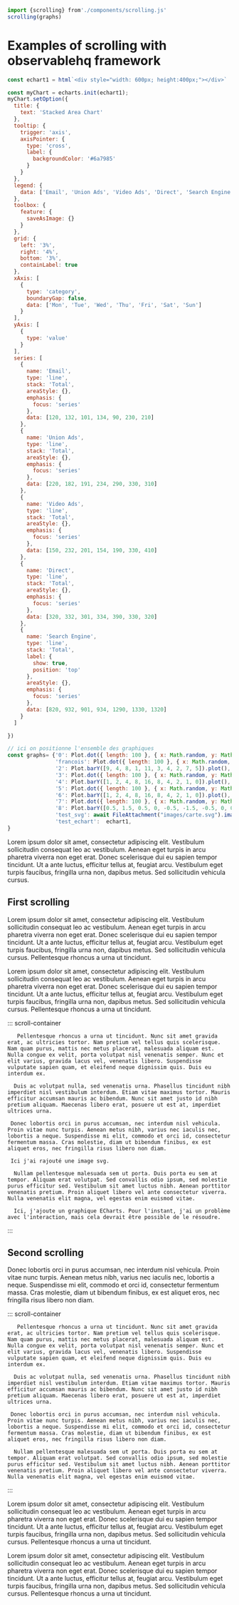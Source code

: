 ```js 
import {scrolling} from'./components/scrolling.js'  
scrolling(graphs)
```

# Examples of scrolling with observablehq framework


```js 
const echart1 = html`<div style="width: 600px; height:400px;"></div>`

const myChart = echarts.init(echart1);
myChart.setOption({
  title: {
    text: 'Stacked Area Chart'
  },
  tooltip: {
    trigger: 'axis',
    axisPointer: {
      type: 'cross',
      label: {
        backgroundColor: '#6a7985'
      }
    }
  },
  legend: {
    data: ['Email', 'Union Ads', 'Video Ads', 'Direct', 'Search Engine']
  },
  toolbox: {
    feature: {
      saveAsImage: {}
    }
  },
  grid: {
    left: '3%',
    right: '4%',
    bottom: '3%',
    containLabel: true
  },
  xAxis: [
    {
      type: 'category',
      boundaryGap: false,
      data: ['Mon', 'Tue', 'Wed', 'Thu', 'Fri', 'Sat', 'Sun']
    }
  ],
  yAxis: [
    {
      type: 'value'
    }
  ],
  series: [
    {
      name: 'Email',
      type: 'line',
      stack: 'Total',
      areaStyle: {},
      emphasis: {
        focus: 'series'
      },
      data: [120, 132, 101, 134, 90, 230, 210]
    },
    {
      name: 'Union Ads',
      type: 'line',
      stack: 'Total',
      areaStyle: {},
      emphasis: {
        focus: 'series'
      },
      data: [220, 182, 191, 234, 290, 330, 310]
    },
    {
      name: 'Video Ads',
      type: 'line',
      stack: 'Total',
      areaStyle: {},
      emphasis: {
        focus: 'series'
      },
      data: [150, 232, 201, 154, 190, 330, 410]
    },
    {
      name: 'Direct',
      type: 'line',
      stack: 'Total',
      areaStyle: {},
      emphasis: {
        focus: 'series'
      },
      data: [320, 332, 301, 334, 390, 330, 320]
    },
    {
      name: 'Search Engine',
      type: 'line',
      stack: 'Total',
      label: {
        show: true,
        position: 'top'
      },
      areaStyle: {},
      emphasis: {
        focus: 'series'
      },
      data: [820, 932, 901, 934, 1290, 1330, 1320]
    }
  ]

})


```




```js 
// ici on positionne l'ensemble des graphiques
const graphs= {'0': Plot.dot({ length: 100 }, { x: Math.random, y: Math.random }).plot(), 
               'francois': Plot.dot({ length: 100 }, { x: Math.random, y: Math.random }).plot(),
               '2': Plot.barY([9, 4, 8, 1, 11, 3, 4, 2, 7, 5]).plot(),
               '3': Plot.dot({ length: 100 }, { x: Math.random, y: Math.random }).plot(),
               '4': Plot.barY([1, 2, 4, 8, 16, 8, 4, 2, 1, 0]).plot(),
               '5': Plot.dot({ length: 100 }, { x: Math.random, y: Math.random }).plot(),
               '6': Plot.barY([1, 2, 4, 8, 16, 8, 4, 2, 1, 0]).plot(),
               '7': Plot.dot({ length: 100 }, { x: Math.random, y: Math.random }).plot(),
               '8': Plot.barY([0.5, 1.5, 0.5, 0, -0.5, -1.5, -0.5, 0, 0.5, 1.5]).plot(),
               'test_svg': await FileAttachment("images/carte.svg").image({style: "width: 900px;"}),
               'test_echart':  echart1,
}
```

Lorem ipsum dolor sit amet, consectetur adipiscing elit. Vestibulum sollicitudin consequat leo ac vestibulum. Aenean eget turpis in arcu pharetra viverra non eget erat. Donec scelerisque dui eu sapien tempor tincidunt. Ut a ante luctus, efficitur tellus at, feugiat arcu. Vestibulum eget turpis faucibus, fringilla urna non, dapibus metus. Sed sollicitudin vehicula cursus. 




## First scrolling


  Lorem ipsum dolor sit amet, consectetur adipiscing elit. Vestibulum sollicitudin consequat leo ac vestibulum. Aenean eget turpis in arcu pharetra viverra non eget erat. Donec scelerisque dui eu sapien tempor tincidunt. Ut a ante luctus, efficitur tellus at, feugiat arcu. Vestibulum eget turpis faucibus, fringilla urna non, dapibus metus. Sed sollicitudin vehicula cursus. Pellentesque rhoncus a urna ut tincidunt. 


  Lorem ipsum dolor sit amet, consectetur adipiscing elit. Vestibulum sollicitudin consequat leo ac vestibulum. Aenean eget turpis in arcu pharetra viverra non eget erat. Donec scelerisque dui eu sapien tempor tincidunt. Ut a ante luctus, efficitur tellus at, feugiat arcu. Vestibulum eget turpis faucibus, fringilla urna non, dapibus metus. Sed sollicitudin vehicula cursus. Pellentesque rhoncus a urna ut tincidunt. 


::: scroll-container 

~~~ scroll-section francois
   Pellentesque rhoncus a urna ut tincidunt. Nunc sit amet gravida erat, ac ultricies tortor. Nam pretium vel tellus quis scelerisque. Nam quam purus, mattis nec metus placerat, malesuada aliquam est. Nulla congue ex velit, porta volutpat nisl venenatis semper. Nunc et elit varius, gravida lacus vel, venenatis libero. Suspendisse vulputate sapien quam, et eleifend neque dignissim quis. Duis eu interdum ex.
~~~ 

~~~ scroll-section 2
  Duis ac volutpat nulla, sed venenatis urna. Phasellus tincidunt nibh imperdiet nisl vestibulum interdum. Etiam vitae maximus tortor. Mauris efficitur accumsan mauris ac bibendum. Nunc sit amet justo id nibh pretium aliquam. Maecenas libero erat, posuere ut est at, imperdiet ultrices urna.
~~~ 

~~~ scroll-section 2
 Donec lobortis orci in purus accumsan, nec interdum nisl vehicula. Proin vitae nunc turpis. Aenean metus nibh, varius nec iaculis nec, lobortis a neque. Suspendisse mi elit, commodo et orci id, consectetur fermentum massa. Cras molestie, diam ut bibendum finibus, ex est aliquet eros, nec fringilla risus libero non diam.
~~~  


~~~ scroll-section test_svg
 Ici j'ai rajouté une image svg. 
~~~
  
~~~ scroll-section 4
  Nullam pellentesque malesuada sem ut porta. Duis porta eu sem at tempor. Aliquam erat volutpat. Sed convallis odio ipsum, sed molestie purus efficitur sed. Vestibulum sit amet luctus nibh. Aenean porttitor venenatis pretium. Proin aliquet libero vel ante consectetur viverra. Nulla venenatis elit magna, vel egestas enim euismod vitae.
~~~

~~~ scroll-section test_echart
  Ici, j'ajoute un graphique ECharts. Pour l'instant, j'ai un problème avec l'interaction, mais cela devrait être possible de le résoudre.
~~~

:::

## Second scrolling 

Donec lobortis orci in purus accumsan, nec interdum nisl vehicula. Proin vitae nunc turpis. Aenean metus nibh, varius nec iaculis nec, lobortis a neque. Suspendisse mi elit, commodo et orci id, consectetur fermentum massa. Cras molestie, diam ut bibendum finibus, ex est aliquet eros, nec fringilla risus libero non diam.

::: scroll-container 

~~~ scroll-section 5
   Pellentesque rhoncus a urna ut tincidunt. Nunc sit amet gravida erat, ac ultricies tortor. Nam pretium vel tellus quis scelerisque. Nam quam purus, mattis nec metus placerat, malesuada aliquam est. Nulla congue ex velit, porta volutpat nisl venenatis semper. Nunc et elit varius, gravida lacus vel, venenatis libero. Suspendisse vulputate sapien quam, et eleifend neque dignissim quis. Duis eu interdum ex.
~~~ 

~~~ scroll-section 6
  Duis ac volutpat nulla, sed venenatis urna. Phasellus tincidunt nibh imperdiet nisl vestibulum interdum. Etiam vitae maximus tortor. Mauris efficitur accumsan mauris ac bibendum. Nunc sit amet justo id nibh pretium aliquam. Maecenas libero erat, posuere ut est at, imperdiet ultrices urna.
~~~ 
  
~~~ scroll-section 7
 Donec lobortis orci in purus accumsan, nec interdum nisl vehicula. Proin vitae nunc turpis. Aenean metus nibh, varius nec iaculis nec, lobortis a neque. Suspendisse mi elit, commodo et orci id, consectetur fermentum massa. Cras molestie, diam ut bibendum finibus, ex est aliquet eros, nec fringilla risus libero non diam.
~~~
  
~~~ scroll-section 8
  Nullam pellentesque malesuada sem ut porta. Duis porta eu sem at tempor. Aliquam erat volutpat. Sed convallis odio ipsum, sed molestie purus efficitur sed. Vestibulum sit amet luctus nibh. Aenean porttitor venenatis pretium. Proin aliquet libero vel ante consectetur viverra. Nulla venenatis elit magna, vel egestas enim euismod vitae.
~~~

:::

Lorem ipsum dolor sit amet, consectetur adipiscing elit. Vestibulum sollicitudin consequat leo ac vestibulum. Aenean eget turpis in arcu pharetra viverra non eget erat. Donec scelerisque dui eu sapien tempor tincidunt. Ut a ante luctus, efficitur tellus at, feugiat arcu. Vestibulum eget turpis faucibus, fringilla urna non, dapibus metus. Sed sollicitudin vehicula cursus. Pellentesque rhoncus a urna ut tincidunt. 


Lorem ipsum dolor sit amet, consectetur adipiscing elit. Vestibulum sollicitudin consequat leo ac vestibulum. Aenean eget turpis in arcu pharetra viverra non eget erat. Donec scelerisque dui eu sapien tempor tincidunt. Ut a ante luctus, efficitur tellus at, feugiat arcu. Vestibulum eget turpis faucibus, fringilla urna non, dapibus metus. Sed sollicitudin vehicula cursus. Pellentesque rhoncus a urna ut tincidunt. 




